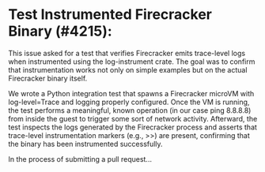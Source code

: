 # Test Instrumented Firecracker Binary (#4215):

This issue asked for a test that verifies Firecracker emits trace-level logs when instrumented using the log-instrument crate. The goal was to confirm that instrumentation works not only on simple examples but on the actual Firecracker binary itself.

We wrote a Python integration test that spawns a Firecracker microVM with log-level=Trace and logging properly configured. Once the VM is running, the test performs a meaningful, known operation (in our case ping 8.8.8.8) from inside the guest to trigger some sort of network activity. Afterward, the test inspects the logs generated by the Firecracker process and asserts that trace-level instrumentation markers (e.g., >>) are present, confirming that the binary has been instrumented successfully. 

In the process of submitting a pull request...
